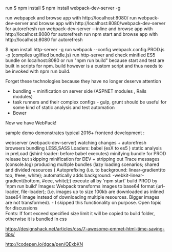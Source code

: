 
run
 $ npm install 
 $ npm install webpack-dev-server -g


run webpapck and browse app with http://localhost:8080/
run webpack-dev-server and browse app with http://localhost:8080/webpack-dev-server  for autorefresh
run webpack-dev-server --inline and browse app with http://localhost:8080 for autorefresh
run npm start and browse app with http://localhost:8080 for autorefresh


$ npm install http-server -g
run webpack --config webpack.config.PROD.js -p    (compiles uglified bundle.js)
run http-server and check minified ES5 bundle on localhost:8080
or run "npm run build"  because start and test are built in scripts for npm. build however
is a custom script and thus needs to be invoked with npm run build.



Forget these technologies because they have no longer deserve attention

   - bundling + minification on server side (ASPNET modules , Rails modules)
   - task runners and their complex configs - gulp, grunt should be useful for some kind of static analysis and test automation
   - Bower
   
Now we have WebPack!
   
sample demo demonstrates typical 2016+ frontend development : 
  
 webserver (webpack-dev-server)
 watching changes + autorefresh browsers 
 bundling 
 LESS,SASS
 Loaders: babel (esX to es5 )
 static analysis in preLoad (jshint-loader: before babel executes)
 minifying bundle for PROD release but skipping minification for DEV + stripping out Trace messages (console.log)
 producing multiple bundles (lazy loading scenarios; shared and divided resources )
 Autoprefixing (i.e. to background: linear-gradient(to top, #eee, white);  automatically adds background: -webkit-linear-gradient(bottom, #eee, white);)
 execute all by 'npm start'
 build PROD by 'npm run build'
 Images: Webpack transforms images to base64 format (url-loader, file-loader); (i.e. images up to size 100kb are downloaded as inlined base64 image instead of downloading multiple resources. Bigger images are not transformed).
        - I skipped this functionality on purpose.  Open topic for discussions    
 Fonts: If font  exceed specified size limit it will be copied to build folder, otherwise it is bundled in css

https://designshack.net/articles/css/7-awesome-emmet-html-time-saving-tips/

http://codepen.io/dgca/pen/QExbKN